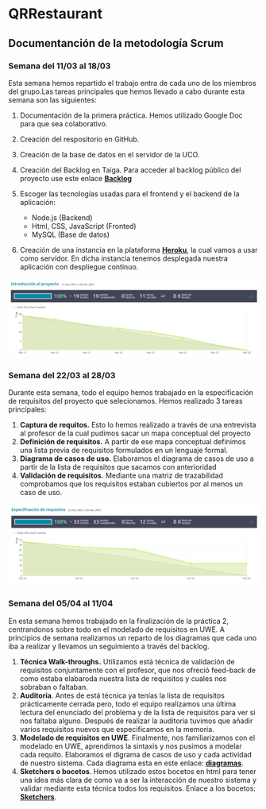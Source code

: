 # QRRestaurant

## Documentanción de la metodología Scrum 
### Semana del 11/03 al 18/03
Esta semana hemos repartido el trabajo entra de cada uno de los miembros del grupo.Las tareas principales que hemos llevado a cabo durante esta semana son las siguientes:
1. Documentación de la primera práctica. Hemos utilizado Google Doc para que sea colaborativo. 
2. Creación del respositorio en GitHub. 
3. Creación de la base de datos en el servidor de la UCO. 
4. Creación del Backlog en Taiga. Para acceder al backlog público del proyecto use este enlace **[Backlog](https://tree.taiga.io/project/cristiancosano-qr-restaurant)**
5. Escoger las tecnologías usadas para el frontend y el backend de la aplicación:
    + Node.js (Backend)
    + Html, CSS, JavaScript (Fronted)
    + MySQL (Base de datos)

6. Creación de una instancia en la plataforma **[Heroku](https://www.heroku.com/)**, la cual vamos a usar como servidor. En dicha instancia tenemos desplegada nuestra aplicación con despliegue continuo.

![sprint-1](/img/sprint-1.png "Sprint 1")


### Semana del 22/03 al 28/03
Durante esta semana, todo el equipo hemos trabajado en la especificación de requisitos del proyecto que selecionamos.  Hemos realizado 3 tareas principales: 
1. **Captura de requitos.** Esto lo hemos realizado a través de una entrevista al profesor de la cual pudimos sacar un mapa conceptual del proyecto
2. **Definición de requisitos.** A partir de ese mapa conceptual definimos una lista previa de requisitos formulados en un lenguaje formal. 
3. **Diagrama de casos de uso.** Elaboramos el diagrama de casos de uso a partir de la lista de requisitos que sacamos con anterioridad
4. **Validación de requisitos.** Mediante una matriz de trazabilidad comprobamos que los requisitos estaban cubiertos por al menos un caso de uso. 

![sprint-2](/img/sprint-2.png "Sprint 2")

### Semana del 05/04 al 11/04
En esta semana hemos trabajado en la finalización de la práctica 2, centrandonos sobre todo en el modelado de requisitos en UWE. 
A principios de semana realizamos un reparto de los diagramas que cada uno iba a realizar y llevamos un seguimiento a través del backlog. 
1. **Técnica Walk-throughs.** Utilizamos está técnica de validación de requisitos conjuntamente con el profesor, que nos ofreció feed-back de como estaba elabaroda nuestra lista de requisitos y cuales nos sobraban o faltaban. 
2. **Auditoria**. Antes de está técnica ya tenías la lista de requisitos prácticamente cerrada pero, todo el equipo realizamos una última lectura del enunciado del problema y de la lista de requisitos para ver si nos faltaba alguno. Después de realizar la auditoría tuvimos que añadir varios requisitos nuevos que especificamos en la memoria. 
3. **Modelado de requisitos en UWE**. Finalmente, nos familiarizamos con el modelado en UWE, aprendimos la sintaxis y nos pusimos a modelar cada requito. Elaboramos el digrama de casos de uso y cada actividad de nuestro sistema. Cada diagrama esta en este enlace: **[diagramas](https://github.com/cristiancosano/QRRestaurant/tree/main/img/diagramas%20de%20actividad)**.
4. **Sketchers o bocetos**. Hemos utilizado estos bocetos en html para tener una idea más clara de como va a ser la interacción de nuestro sistema y validar mediante esta técnica todos los requisitos. Enlace a los bocetos: **[Sketchers](https://cristiancosano.github.io/QRRestaurant/)**.



